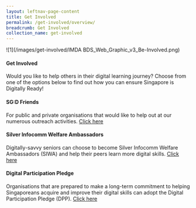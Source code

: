 ```yaml
---
layout: leftnav-page-content
title: Get Involved
permalink: /get-involved/overview/
breadcrumb: Get Involved
collection_name: get-involved
---
```

![1](/images/get-involved/IMDA BDS_Web_Graphic_v3_Be-Involved.png)

#### **Get Involved**
Would you like to help others in their digital learning journey? Choose from one of the options below to find out how you can ensure Singapore is Digitally Ready!<br>

#### SG:D Friends
For public and private organisations that would like to help out at our numerous outreach activities. [Click here](/get-involved/sgd-friends/)<br>

#### Silver Infocomm Welfare Ambassadors
Digitally-savvy seniors can choose to become Silver Infocomm Welfare Ambassadors (SIWA) and help their peers learn more digital skills. [Click here](/get-involved/siwa/)<br>

#### Digital Participation Pledge
Organisations that are prepared to make a long-term commitment to helping Singaporeans acquire and improve their digital skills can adopt the Digital Participation Pledge (DPP). [Click here](/get-involved/digital-participation-pledge/)

